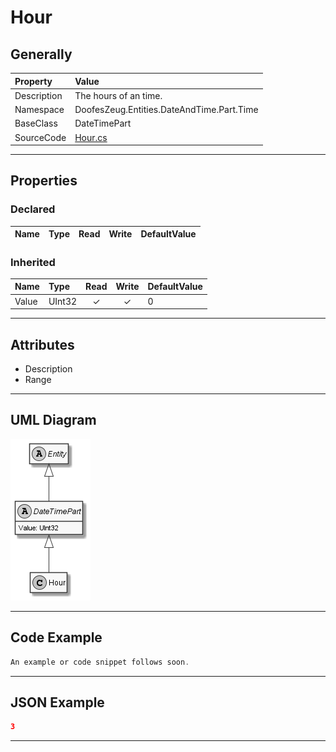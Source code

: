 ﻿# Hour

## Generally

|Property|Value|
|:-|:-|
|Description|The hours of an time.|
|Namespace|DoofesZeug.Entities.DateAndTime.Part.Time|
|BaseClass|DateTimePart|
|SourceCode|[Hour.cs](../../../../DoofesZeug.Library/Src/Entities/DateAndTime/Part/Time/Hour.cs)|

---

## Properties

### Declared

|Name|Type|Read|Write|DefaultValue|
|:---|:---|:--:|:---:|:-----------|

### Inherited

|Name|Type|Read|Write|DefaultValue|
|:---|:---|:--:|:---:|:-----------|
|Value|UInt32|&#x2713;|&#x2713;|0|

---

## Attributes

- Description
- Range

---

## UML Diagram

![Hour.png](./Hour.png "Hour")

---

## Code Example

```cs
An example or code snippet follows soon.
```

---

## JSON Example

```json
3
```

---

